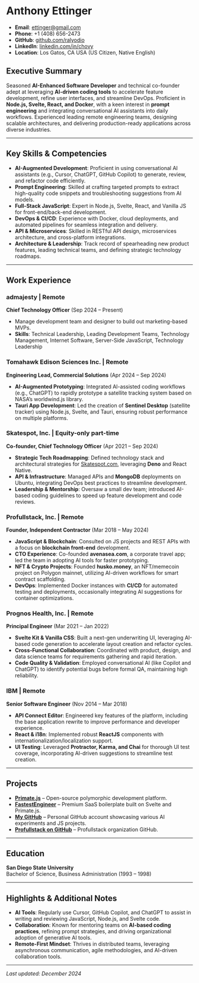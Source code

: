 # Anthony Ettinger

- **Email**: ettinger@gmail.com  
- **Phone**: +1 (408) 656-2473  
- **GitHub**: [github.com/ralyodio](https://github.com/ralyodio)  
- **LinkedIn**: [linkedin.com/in/chovy](https://linkedin.com/in/chovy)  
- **Location**: Los Gatos, CA USA (US Citizen, Native English)

## Executive Summary

Seasoned **AI-Enhanced Software Developer** and technical co-founder adept at leveraging **AI-driven coding tools** to accelerate feature development, refine user interfaces, and streamline DevOps. Proficient in **Node.js, Svelte, React, and Docker**, with a keen interest in **prompt engineering** and integrating conversational AI assistants into daily workflows. Experienced leading remote engineering teams, designing scalable architectures, and delivering production-ready applications across diverse industries.

---

## Key Skills & Competencies

- **AI-Augmented Development**: Proficient in using conversational AI assistants (e.g., Cursor, ChatGPT, GitHub Copilot) to generate, review, and refactor code efficiently.  
- **Prompt Engineering**: Skilled at crafting targeted prompts to extract high-quality code snippets and troubleshooting suggestions from AI models.  
- **Full-Stack JavaScript**: Expert in Node.js, Svelte, React, and Vanilla JS for front-end/back-end development.  
- **DevOps & CI/CD**: Experience with Docker, cloud deployments, and automated pipelines for seamless integration and delivery.  
- **API & Microservices**: Skilled in RESTful API design, microservices architecture, and cross-platform integrations.  
- **Architecture & Leadership**: Track record of spearheading new product features, leading technical teams, and defining strategic technology roadmaps.

---

## Work Experience

### admajesty | Remote  
**Chief Technology Officer** (Sep 2024 – Present)  
- Manage development team and designer to build out marketing-based MVPs.  
- **Skills**: Technical Leadership, Leading Development Teams, Technology Management, Internet Software, Server-Side JavaScript, Technology Leadership

### Tomahawk Edison Sciences Inc. | Remote  
**Engineering Lead, Commercial Solutions** (Apr 2024 – Sep 2024)  
- **AI-Augmented Prototyping**: Integrated AI-assisted coding workflows (e.g., ChatGPT) to rapidly prototype a satellite tracking system based on NASA’s worldwind.js library.  
- **Tauri App Development**: Led the creation of **Sentinel Desktop** (satellite tracker) using Node.js, Svelte, and Tauri, ensuring robust performance on multiple platforms.

### Skatespot, Inc. | Equity-only part-time  
**Co-founder, Chief Technology Officer** (Apr 2021 – Sep 2024)  
- **Strategic Tech Roadmapping**: Defined technology stack and architectural strategies for [Skatespot.com](https://skatespot.com), leveraging **Deno** and React Native.  
- **API & Infrastructure**: Managed APIs and **MongoDB** deployments on Ubuntu, integrating DevOps best practices to streamline development.  
- **Leadership & Mentorship**: Oversaw a small dev team; introduced AI-based coding guidelines to speed up feature development and code reviews.

### Profullstack, Inc. | Remote  
**Founder, Independent Contractor** (Mar 2018 – May 2024)  
- **JavaScript & Blockchain**: Consulted on JS projects and REST APIs with a focus on **blockchain front-end** development.  
- **CTO Experience**: Co-founded **avenasea.com**, a corporate travel app; led the team in adopting AI tools for faster prototyping.  
- **NFT & Crypto Projects**: Founded **husko.money**, an NFT/memecoin project on Polygon mainnet, utilizing AI-driven workflows for smart contract scaffolding.  
- **DevOps**: Implemented Docker instances with **CI/CD** for automated testing and deployments, occasionally integrating AI suggestions for container optimizations.

### Prognos Health, Inc. | Remote  
**Principal Engineer** (Mar 2021 – Jan 2022)  
- **Svelte Kit & Vanilla CSS**: Built a next-gen underwriting UI, leveraging AI-based code generation to accelerate layout creation and refactor cycles.  
- **Cross-Functional Collaboration**: Coordinated with product, design, and data science teams for requirements gathering and rapid iteration.  
- **Code Quality & Validation**: Employed conversational AI (like Copilot and ChatGPT) to identify potential bugs before formal QA, maintaining high reliability.

### IBM | Remote  
**Senior Software Engineer** (Nov 2014 – Mar 2018)  
- **API Connect Editor**: Engineered key features of the platform, including the base application rewrite to improve performance and developer experience.  
- **React & i18n**: Implemented robust **ReactJS** components with internationalization/localization support.  
- **UI Testing**: Leveraged **Protractor, Karma, and Chai** for thorough UI test coverage, incorporating AI-driven suggestions to streamline test creation.

---

## Projects

- **[Primate.js](https://primatejs.com)** – Open-source polymorphic development platform.  
- **[FastestEngineer](https://fastest.engineer)** – Premium SaaS boilerplate built on Svelte and Primate.js.  
- **[My GitHub](https://github.com/ralyodio)** – Personal GitHub account showcasing various AI experiments and JS projects.  
- **[Profullstack on GitHub](https://github.com/profullstack)** – Profullstack organization GitHub.

---

## Education

**San Diego State University**  
Bachelor of Science, Business Administration (1993 – 1998)

---

## Highlights & Additional Notes

- **AI Tools**: Regularly use Cursor, GitHub Copilot, and ChatGPT to assist in writing and reviewing JavaScript, Node.js, and Svelte code.  
- **Collaboration**: Known for mentoring teams on **AI-based coding practices**, refining prompt strategies, and driving organizational adoption of generative AI tools.  
- **Remote-First Mindset**: Thrives in distributed teams, leveraging asynchronous communication, agile methodologies, and AI-driven collaboration tools.

---

*Last updated: December 2024*


